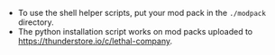 + To use the shell helper scripts, put your mod pack in the `./modpack` directory.
+ The python installation script works on mod packs uploaded to https://thunderstore.io/c/lethal-company.
